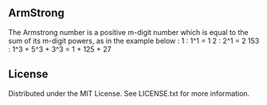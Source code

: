 ## ArmStrong
The Armstrong number is a positive m-digit number which is equal to the sum of its m-digit powers, as in the example below : 
1 : 1^1 = 1
2 : 2^1 = 2
153 : 1^3 + 5^3 + 3^3 = 1 + 125 + 27
## License
Distributed under the MIT License. See LICENSE.txt for more information.
